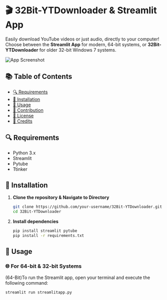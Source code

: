# 🎬 32Bit-YTDownloader & Streamlit App

Easily download YouTube videos or just audio, directly to your computer! Choose between the **Streamlit App** for modern, 64-bit systems, or **32Bit-YTDownloader** for older 32-bit Windows 7 systems.

![App Screenshot](./screenshot.png)

## 📚 Table of Contents

- [🔍 Requirements](#requirements)
- [🚀 Installation](#installation)
- [👟 Usage](#usage)
- [🤝 Contribution](#contribution)
- [📄 License](#license)
- [🙌 Credits](#credits)

<a name="requirements"></a>
## 🔍 Requirements

- Python 3.x
- Streamlit
- Pytube
- Ttinker 

<a name="installation"></a>
## 🚀 Installation

1. **Clone the repository & Navigate to Directory**

    ```bash
    git clone https://github.com/your-username/32Bit-YTDownloader.git
    cd 32Bit-YTDownloader
    ```

2. **Install dependencies**

    ```bash
    pip install streamlit pytube
    pip install -r requirements.txt
    ```

<a name="usage"></a>
## 👟 Usage

### 🌐 For 64-bit & 32-bit Systems

(64-Bit)To run the Streamlit app, open your terminal and execute the following command:

```bash
streamlit run streamlitapp.py
